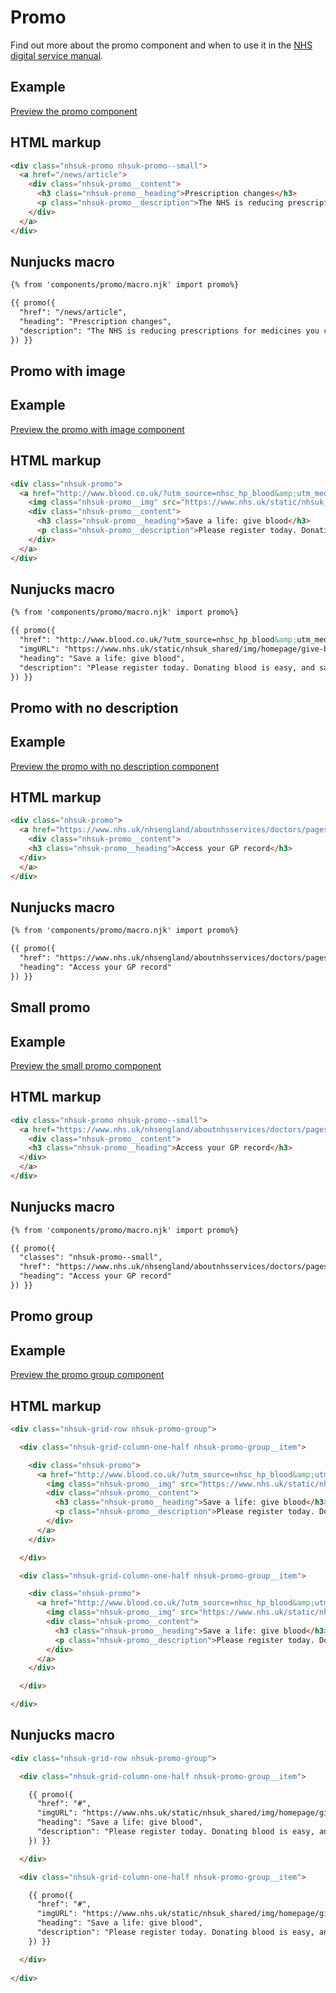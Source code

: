 # Promo

Find out more about the promo component and when to use it in the [NHS digital service manual](https://beta.nhs.uk/service-manual/).

## Example

[Preview the promo component]()

## HTML markup

```html
<div class="nhsuk-promo nhsuk-promo--small">
  <a href="/news/article">
    <div class="nhsuk-promo__content">
      <h3 class="nhsuk-promo__heading">Prescription changes</h3>
      <p class="nhsuk-promo__description">The NHS is reducing prescriptions for medicines you can buy in a pharmacy. Find out what this means for you.</p>
    </div>
  </a>
</div>
```

## Nunjucks macro

```html
{% from 'components/promo/macro.njk' import promo%}

{{ promo({
  "href": "/news/article",
  "heading": "Prescription changes",
  "description": "The NHS is reducing prescriptions for medicines you can buy in a pharmacy. Find out what this means for you."
}) }}
```

## Promo with image

## Example

[Preview the promo with image component]()

## HTML markup

```html
<div class="nhsuk-promo">
  <a href="http://www.blood.co.uk/?utm_source=nhsc_hp_blood&amp;utm_medium=referral&amp;utm_content=web&amp;utm_campaign=partner">
    <img class="nhsuk-promo__img" src="https://www.nhs.uk/static/nhsuk_shared/img/homepage/give-blood.png);" alt="">
    <div class="nhsuk-promo__content">
      <h3 class="nhsuk-promo__heading">Save a life: give blood</h3>
      <p class="nhsuk-promo__description">Please register today. Donating blood is easy, and saves lives.</p>
    </div>
  </a>
</div>
```

## Nunjucks macro

```html
{% from 'components/promo/macro.njk' import promo%}

{{ promo({
  "href": "http://www.blood.co.uk/?utm_source=nhsc_hp_blood&amp;utm_medium=referral&amp;utm_content=web&amp;utm_campaign=partner",
  "imgURL": "https://www.nhs.uk/static/nhsuk_shared/img/homepage/give-blood.png",
  "heading": "Save a life: give blood",
  "description": "Please register today. Donating blood is easy, and saves lives."
}) }}
```
           
## Promo with no description

## Example

[Preview the promo with no description component]()

## HTML markup

```html
<div class="nhsuk-promo">
  <a href="https://www.nhs.uk/nhsengland/aboutnhsservices/doctors/pages/gp-online-services.aspx">
    <div class="nhsuk-promo__content">
    <h3 class="nhsuk-promo__heading">Access your GP record</h3>
  </div>
  </a>
</div>
```

## Nunjucks macro

```html
{% from 'components/promo/macro.njk' import promo%}

{{ promo({
  "href": "https://www.nhs.uk/nhsengland/aboutnhsservices/doctors/pages/gp-online-services.aspx",
  "heading": "Access your GP record"
}) }}
```

## Small promo

## Example

[Preview the small promo component]()

## HTML markup

```html
<div class="nhsuk-promo nhsuk-promo--small">
  <a href="https://www.nhs.uk/nhsengland/aboutnhsservices/doctors/pages/gp-online-services.aspx">
    <div class="nhsuk-promo__content">
    <h3 class="nhsuk-promo__heading">Access your GP record</h3>
  </div>
  </a>
</div>
```

## Nunjucks macro

```html
{% from 'components/promo/macro.njk' import promo%}

{{ promo({
  "classes": "nhsuk-promo--small",
  "href": "https://www.nhs.uk/nhsengland/aboutnhsservices/doctors/pages/gp-online-services.aspx",
  "heading": "Access your GP record"
}) }}
```

## Promo group

## Example

[Preview the promo group component]()

## HTML markup

```html
<div class="nhsuk-grid-row nhsuk-promo-group">

  <div class="nhsuk-grid-column-one-half nhsuk-promo-group__item">

    <div class="nhsuk-promo">
      <a href="http://www.blood.co.uk/?utm_source=nhsc_hp_blood&amp;utm_medium=referral&amp;utm_content=web&amp;utm_campaign=partner">
        <img class="nhsuk-promo__img" src="https://www.nhs.uk/static/nhsuk_shared/img/homepage/give-blood.png);" alt="">
        <div class="nhsuk-promo__content">
          <h3 class="nhsuk-promo__heading">Save a life: give blood</h3>
          <p class="nhsuk-promo__description">Please register today. Donating blood is easy, and saves lives.</p>
        </div>
      </a>
    </div>

  </div>

  <div class="nhsuk-grid-column-one-half nhsuk-promo-group__item">

    <div class="nhsuk-promo">
      <a href="http://www.blood.co.uk/?utm_source=nhsc_hp_blood&amp;utm_medium=referral&amp;utm_content=web&amp;utm_campaign=partner">
        <img class="nhsuk-promo__img" src="https://www.nhs.uk/static/nhsuk_shared/img/homepage/give-blood.png);" alt="">
        <div class="nhsuk-promo__content">
          <h3 class="nhsuk-promo__heading">Save a life: give blood</h3>
          <p class="nhsuk-promo__description">Please register today. Donating blood is easy, and saves lives.</p>
        </div>
      </a>
    </div>

  </div>

</div>
```

## Nunjucks macro

```html
<div class="nhsuk-grid-row nhsuk-promo-group">

  <div class="nhsuk-grid-column-one-half nhsuk-promo-group__item">

    {{ promo({
      "href": "#",
      "imgURL": "https://www.nhs.uk/static/nhsuk_shared/img/homepage/give-blood.png",
      "heading": "Save a life: give blood",
      "description": "Please register today. Donating blood is easy, and saves lives."
    }) }}

  </div>

  <div class="nhsuk-grid-column-one-half nhsuk-promo-group__item">

    {{ promo({
      "href": "#",
      "imgURL": "https://www.nhs.uk/static/nhsuk_shared/img/homepage/give-blood.png",
      "heading": "Save a life: give blood",
      "description": "Please register today. Donating blood is easy, and saves lives."
    }) }}

  </div>
  
</div>
```
